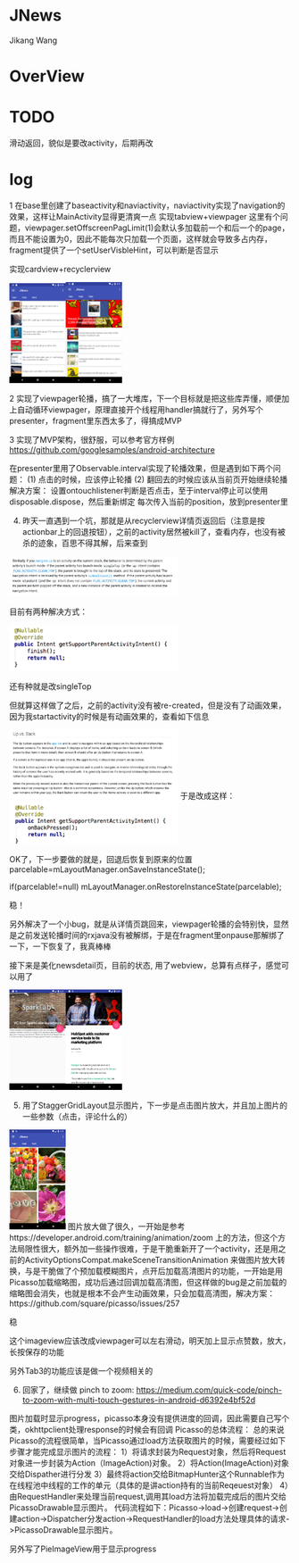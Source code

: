 JNews
==================
Jikang Wang
# OverView

# TODO
滑动返回，貌似是要改activity，后期再改


# log
1 在base里创建了baseactivity和naviactivity，naviactivity实现了navigation的效果，这样让MainActivity显得更清爽一点
实现tabview+viewpager
这里有个问题，viewpager.setOffscreenPagLimit(1)会默认多加载前一个和后一个的page，而且不能设置为0，因此不能每次只加载一个页面，这样就会导致多占内存，fragment提供了一个setUserVisbleHint，可以判断是否显示

实现cardview+recyclerview

<img src="https://github.com/zzzyyyxxxmmm/JNews/blob/master/picture/1.png" width="20%" height="20%"><img src="https://github.com/zzzyyyxxxmmm/JNews/blob/master/picture/2.png" width="20%" height="20%">

2  实现了viewpager轮播，搞了一大堆库，下一个目标就是把这些库弄懂，顺便加上自动循环viewpager，原理直接开个线程用handler搞就行了，另外写个presenter，fragment里东西太多了，得搞成MVP


3
实现了MVP架构，很舒服，可以参考官方样例
https://github.com/googlesamples/android-architecture

在presenter里用了Observable.interval实现了轮播效果，但是遇到如下两个问题：
(1)	 点击的时候，应该停止轮播
(2)	翻回去的时候应该从当前页开始继续轮播
解决方案：
	设置ontouchlistener判断是否点击，至于interval停止可以使用disposable.dispose，然后重新绑定
	每次传入当前的position，放到presenter里


4. 昨天一直遇到一个坑，那就是从recyclerview详情页返回后（注意是按actionbar上的回退按钮），之前的activity居然被kill了，查看内存，也没有被杀的迹象，百思不得其解，后来查到

<img src="https://github.com/zzzyyyxxxmmm/JNews/blob/master/picture/3.png" width="60%" height="60%">

目前有两种解决方式：

<img src="https://github.com/zzzyyyxxxmmm/JNews/blob/master/picture/4.png" width="60%" height="60%">

还有种就是改singleTop

但就算这样做了之后，之前的activity没有被re-created，但是没有了动画效果，因为我startactivity的时候是有动画效果的，查看如下信息

<img src="https://github.com/zzzyyyxxxmmm/JNews/blob/master/picture/5.png" width="60%" height="60%">
于是改成这样：

<img src="https://github.com/zzzyyyxxxmmm/JNews/blob/master/picture/6.png" width="60%" height="60%">

OK了，下一步要做的就是，回退后恢复到原来的位置
parcelable=mLayoutManager.onSaveInstanceState();

if(parcelable!=null)
    mLayoutManager.onRestoreInstanceState(parcelable);

稳！

另外解决了一个小bug，就是从详情页跳回来，viewpager轮播的会特别快，显然是之前发送轮播时间的rxjava没有被解绑，于是在fragment里onpause那解绑了一下，一下恢复了，我真棒棒

接下来是美化newsdetail页，目前的状态, 用了webview，总算有点样子，感觉可以用了

<img src="https://github.com/zzzyyyxxxmmm/JNews/blob/master/picture/7.png" width="20%" height="20%"><img src="https://github.com/zzzyyyxxxmmm/JNews/blob/master/picture/8.png" width="20%" height="20%">

5. 用了StaggerGridLayout显示图片，下一步是点击图片放大，并且加上图片的一些参数（点击，评论什么的）
<img src="https://github.com/zzzyyyxxxmmm/JNews/blob/master/picture/9.png" width="20%" height="20%">
图片放大做了很久，一开始是参考https://developer.android.com/training/animation/zoom 上的方法，但这个方法局限性很大，额外加一些操作很难，于是干脆重新开了一个activity，还是用之前的ActivityOptionsCompat.makeSceneTransitionAnimation 来做图片放大转换，与是干脆做了个预加载模糊图片，点开后加载高清图片的功能，一开始是用Picasso加载缩略图，成功后通过回调加载高清图，但这样做的bug是之前加载的缩略图会消失，也就是根本不会产生动画效果，只会加载高清图，解决方案：https://github.com/square/picasso/issues/257

稳

这个imageview应该改成viewpager可以左右滑动，明天加上显示点赞数，放大，长按保存的功能

另外Tab3的功能应该是做一个视频相关的

6. 回家了，继续做
pinch to zoom: https://medium.com/quick-code/pinch-to-zoom-with-multi-touch-gestures-in-android-d6392e4bf52d

图片加载时显示progress，picasso本身没有提供进度的回调，因此需要自己写个类，okhttpclient处理response的时候会有回调
Picasso的总体流程：
总的来说Picasso的流程很简单，当Picasso通过load方法获取图片的时候，需要经过如下步骤才能完成显示图片的流程：
1）将请求封装为Request对象，然后将Request对象进一步封装为Action（ImageAction)对象。
2）将Action(ImageAction)对象交给Dispather进行分发
3）最终将action交给BitmapHunter这个Runnable作为在线程池中线程的工作的单元（具体的是讲action持有的当前Reqeuest对象）
4）由RequestHandler来处理当前request,调用其load方法将加载完成后的图片交给PicassoDrawable显示图片。
代码流程如下：Picasso->load->创建request->创建action->Dispatcher分发action->RequestHandler的load方法处理具体的请求->PicassoDrawable显示图片。

另外写了PieImageView用于显示progress

